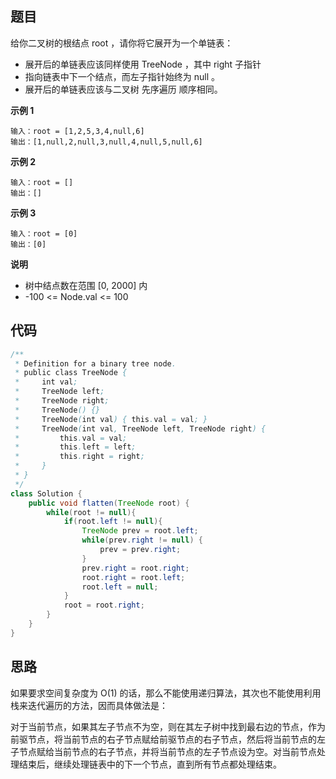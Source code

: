 ## 题目
给你二叉树的根结点 root ，请你将它展开为一个单链表：

* 展开后的单链表应该同样使用 TreeNode ，其中 right 子指针
* 指向链表中下一个结点，而左子指针始终为 null 。
* 展开后的单链表应该与二叉树 先序遍历 顺序相同。

**示例 1**
```
输入：root = [1,2,5,3,4,null,6]
输出：[1,null,2,null,3,null,4,null,5,null,6]
```

**示例 2**
```
输入：root = []
输出：[]
```

**示例 3**
```
输入：root = [0]
输出：[0]
```

**说明**
* 树中结点数在范围 [0, 2000] 内
* -100 <= Node.val <= 100

## 代码
```Java
/**
 * Definition for a binary tree node.
 * public class TreeNode {
 *     int val;
 *     TreeNode left;
 *     TreeNode right;
 *     TreeNode() {}
 *     TreeNode(int val) { this.val = val; }
 *     TreeNode(int val, TreeNode left, TreeNode right) {
 *         this.val = val;
 *         this.left = left;
 *         this.right = right;
 *     }
 * }
 */
class Solution {
    public void flatten(TreeNode root) {
        while(root != null){
            if(root.left != null){
                TreeNode prev = root.left;
                while(prev.right != null) {
                    prev = prev.right;
                }
                prev.right = root.right;
                root.right = root.left;
                root.left = null;
            }
            root = root.right;
        }
    }
}
```
## 思路

如果要求空间复杂度为 O(1) 的话，那么不能使用递归算法，其次也不能使用利用栈来迭代遍历的方法，因而具体做法是：

对于当前节点，如果其左子节点不为空，则在其左子树中找到最右边的节点，作为前驱节点，将当前节点的右子节点赋给前驱节点的右子节点，然后将当前节点的左子节点赋给当前节点的右子节点，并将当前节点的左子节点设为空。对当前节点处理结束后，继续处理链表中的下一个节点，直到所有节点都处理结束。